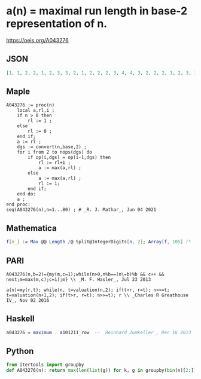 # a\(n\) \= maximal run length in base\-2 representation of n\.
https://oeis.org/A043276
## JSON
```JSON
[1, 1, 2, 2, 1, 2, 3, 3, 2, 1, 2, 2, 2, 3, 4, 4, 3, 2, 2, 2, 1, 2, 3, 3, 2, 2, 2, 3, 3, 4, 5, 5, 4, 3, 3, 2, 2, 2, 3, 3, 2, 1, 2, 2, 2, 3, 4, 4, 3, 2, 2, 2, 2, 2, 3, 3, 3, 3, 3, 4, 4, 5, 6, 6, 5, 4, 4, 3, 3, 3, 3, 3, 2, 2, 2, 2, 2, 3, 4, 4, 3, 2, 2, 2, 1, 2, 3, 3, 2, 2, 2, 3, 3, 4, 5, 5, 4, 3, 3, 2, 2, 2, 3, 3, 2]
```
## Maple
```Maple
A043276 := proc(n)
    local a,rl,i ;
    if n > 0 then
        rl := 1 ;
    else
        rl := 0 ;
    end if;
    a := rl ;
    dgs := convert(n,base,2) ;
    for i from 2 to nops(dgs) do
        if op(i,dgs) = op(i-1,dgs) then
            rl := rl+1 ;
            a := max(a,rl) ;
        else
            a := max(a,rl) ;
            rl := 1;
        end if;
    end do:
    a ;
end proc:
seq(A043276(n),n=1...80) ; # _R. J. Mathar_, Jun 04 2021
```
## Mathematica
```Mathematica
f[n_] := Max @@ Length /@ Split@IntegerDigits[n, 2]; Array[f, 105] (* _Robert G. Wilson v_, Dec 14 2008 *)
```
## PARI
```PARI
A043276(n,b=2)={my(m,c=1);while(n>0,n%b==(n\=b)%b && c++ && next;m=max(m,c);c=1);m} \\ _M. F. Hasler_, Jul 23 2013
```
```PARI
a(n)=my(r,t); while(n, t=valuation(n,2); if(t>r, r=t); n>>=t; t=valuation(n+1,2); if(t>r, r=t); n>>=t); r \\ _Charles R Greathouse IV_, Nov 02 2016
```
## Haskell
```Haskell
a043276 = maximum . a101211_row  -- _Reinhard Zumkeller_, Dec 16 2013
```
## Python
```Python
from itertools import groupby
def A043276(n): return max(len(list(g)) for k, g in groupby(bin(n)[2:])) # _Chai Wah Wu_, Mar 09 2023
```
